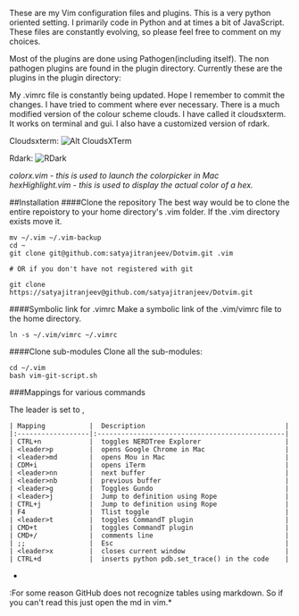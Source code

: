 These are my Vim configuration files and plugins. This is a very python oriented setting. I primarily code in Python and at times a bit of JavaScript. These files are constantly evolving, so please feel free to comment on my choices.

Most of the plugins are done using Pathogen(including itself). The non pathogen plugins are found in the plugin directory. Currently these are the plugins in the plugin directory:

My .vimrc file is constantly being updated. Hope I remember to commit the changes. I have tried to comment where ever necessary. There is a much modified version of the colour scheme clouds. I have called it cloudsxterm. It works on terminal and gui. I also have a customized version of rdark. 

Cloudsxterm:
![Alt CloudsXTerm](http://satyajit.ranjeev.in/images/others/cloudsxterm.png)

Rdark:
![RDark](http://satyajit.ranjeev.in/images/others/rdark-gui.png)

*colorx.vim - this is used to launch the colorpicker in Mac*  
*hexHighlight.vim - this is used to display the actual color of a hex.*  

##Installation
####Clone the repository
The best way would be to clone the entire repoistory to your home directory's .vim folder. If the .vim directory exists move it.

    mv ~/.vim ~/.vim-backup
    cd ~
    git clone git@github.com:satyajitranjeev/Dotvim.git .vim

    # OR if you don't have not registered with git

    git clone https://satyajitranjeev@github.com/satyajitranjeev/Dotvim.git

####Symbolic link for .vimrc
Make a symbolic link of the .vim/vimrc file to the home directory.

    ln -s ~/.vim/vimrc ~/.vimrc

####Clone sub-modules
Clone all the sub-modules:

    cd ~/.vim
    bash vim-git-script.sh




###Mappings for various commands

The leader is set to ,   

    | Mapping           |  Description                                   |  
    |:------------------|:-----------------------------------------------|  
    | CTRL+n            |  toggles NERDTree Explorer                     |  
    | <leader>p         |  opens Google Chrome in Mac                    |  
    | <leader>md        |  opens Mou in Mac                              |  
    | CDM+i             |  opens iTerm                                   |  
    | <leader>nn        |  next buffer                                   |  
    | <leader>nb        |  previous buffer                               |  
    | <leader>g         |  Toggles Gundo                                 |  
    | <leader>j         |  Jump to definition using Rope                 |  
    | CTRL+j            |  Jump to definition using Rope                 |  
    | F4                |  Tlist toggle                                  |  
    | <leader>t         |  toggles CommandT plugin                       |  
    | CMD+t             |  toggles CommandT plugin                       |   
    | CMD+/             |  comments line                                 |  
    | ;;                |  Esc                                           |  
    | <leader>x         |  closes current window                         |  
    | CTRL+d            |  inserts python pdb.set_trace() in the code    |  

*
:For some reason GitHub does not recognize tables using markdown. So if you can't read this just open the md in vim.*
